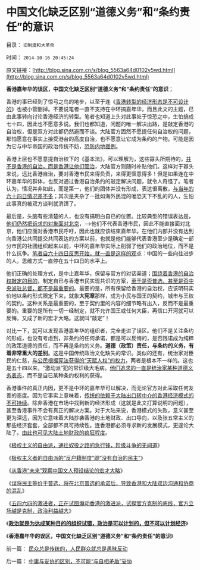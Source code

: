 # 中国文化缺乏区别“道德义务”和“条约责任”的意识

目录： `旧制度和大革命` 

时间： `2014-10-16 20:45:24` 

原文链接：[http://blog.sina.com.cn/s/blog_5563a64d0102v5wd.html](http://blog.sina.com.cn/s/blog_5563a64d0102v5wd.html)

**香港嘉年华的误区，中国文化缺乏区别“道德义务”和“条约责任”的意识**；

香港的事已经到了惊弓之鸟的地步，以至于连《[香港转型的经济形态是不可设计的](http://darthvad.blog.163.com/blog/static/5339947020149510450267/)》也被小管删掉。不要说笔者一直不支持在中环搞嘉年华，而且此文的主题，已由此事转向讨论香港经济的转型。笔者也知道上头对此事处于惊恐之中，生怕搞成七十四，因此也不愿意多说。我们也都知道，问题的唯一解决出路，是敲定香港的自治权，但是双方对此都仍然避而不谈。大陆官方固然不愿提任何自治权的问题，那怕愿意在事实上接受港台的高度自治，也不愿意让它成为条约的产物。可能是因为它与中华帝国的政治传统不妨，[恐防内地援例](../../../2014/8/11/推进香港的自治权，揭穿民粹公知革命党的血酬左棍真面目.md)。

香港上层也不愿意提自治权下的《基本法》，可以理解为，这些寡头所期待的，[并不是香港的自治，而是香港让他们管治](../../../2014/8/6/没有享受过自由的香港人，也不知道自由，和自由的可贵；.md)，大陆官方则随时补贴他们。这样对于寡头来说，远比香港自治，要对香港市民来得负责，来得更惬意得多！但是如果连在中环嘉年华的群体，也反对通过香港自治条约的敲定解决问题，就令人奇怪了。笔者认为，情况并非如此，而是第一，他们的团体并没有形成，表达很离散，[与当年的六十四日情况差不多](http://darthvad.blog.163.com/blog/static/5339947020094251031015/)；其次是夹杂了一批如海外民混的唯恐天下不乱的的人，生怕此事真的被双方谈判就消饵了。

最后是，头脑有些清楚的人，也没有搞明白自已的位置。比较典型的错误表达是，[他们仍然把诉求的对象面对北京](../../../2014/9/1/北京伸出普选橄榄枝，炸窝的可能是民混派；.md)，——>他们不代表香港市民，因此不能直接面对北京，他们应面对香港市民呼吁，因此也就应该结束嘉年华。在他们内部并没有达到向香港公共同提交共同表达的方案以前，也就是他们能够代表香港至少是确定一部分市民的社团组织起来以前，中环的嘉年华实际上削弱了他们的政治地位，而不是什么抗争。[笔者自六十四日反思开始，就一直是这样的观](../../../2009/6/10/抢夺道德制高点是危险的政治游戏.md)点：中国的一些向往进步的人，思维方式一直停在五十四日的水平上。

他们正确的处理方式，是中止嘉年华，保留与官方的对话渠道；[围绕着香港的自治权敲定的目的](../../../2014/8/10/中央对香港自治并无反感，中国文化对城市自治非常抗拒.md)，制定自已与香港市民实现共识的方案，[至于是否普选，甚至是否中央派驻总督，都不是最重要的](../../../2014/9/6/民主从根本上，不是“公民普选决定国家大事”.md)。最要的是，所有保留给香港的自治权，应该明码实价地以条约形式限定下来，就象**大宪章**那样，成为小民与国王的契约，城市与王权的契约。这种关系是最重要的，至于契约里的内容的细节略有出入，反而不是最重要的。重要的是所有一切一经制定，就不允许国王或任何大臣，再信口开河就可以反悔，又成了新的宏才大略。这就叫“敲定”！

对比一下，就可以发现香港嘉年华的组织者，完全走进了误区。他们不是关注条约的形成，也没有考虑到，非条约的任何承诺，都是可以反悔的，是否践诺成为纯粹的政策道德的责任，而不再是条约的义务。**道德（政策）责任，与条约的义务，有着非常重大的差别**。这是中国传统政治文化缺失的常识。类似的还有，统治家对臣民的仁慈，[与公民根据宪法获得的“天赋人权”的权力](../../../2014/8/5/“天赋权力”的科学含义是“无限制争取”，“天”不是主权实体；.md)，两者是根本不一样的。这也是五十四以来，“激动派”犯的常识级大毛病。[他们追求的一直是统治家某种道德义务表态](http://darthvad.blog.sohu.com/157238808.html)，而不是自已某种条约权利的获得。

香港事件的真正内因，更不是中环的嘉年华可以解决，而无论官方对此采取任何友善的态度。因为它事实上意味着，[传统的依赖于大陆出口转中介的香港经济模式的不可持续](../../../2014/7/13/香港金融中心的本质和上海的骗局；.md)。除非香港在市场中找到新的经济形成（这就是此文打算说明的问题），甚至香港事件不会有真正的解决方案。对于大陆来说，香港模式的失败，意义甚至更为深远，因为它意味着大陆抄袭香港的土地财政、出口导向，以及张五常主义的那些经济套套，全部都不具可持续性。连香港都必须寻求新的发展模式，更遑论大陆了。[由此也可见大陆土地财政的疯狂程度](../../../2014/9/4/土地财政高房价中的购房者，不是房奴，就是蓄奴；.md)。

《[极权主义的自由派，通往奴役之路的急行锋，阶级斗争的无间道](../../../2014/8/12/极权主义的自由派，通往奴役之路的急行锋，阶级斗争的无间道.md)》

《[极权主义者的自由派的“反户籍制度”即“没有自治的民主”](../../../2014/8/13/极权主义者的自由派的“反户籍制度”即“没有自治的民主”.md)》

《[从香港“未来”观察中国文人预设结论的宏才大略](../../../2014/8/30/从香港“未来”观察中国文人预设结论的宏才大略.md)》

《[误将民主等价于普选，将在北京普选的承诺后，导致香港和大陆双边沟通和协商的混乱](../../../2014/9/1/北京伸出普选橄榄枝，炸窝的可能是民混派；.md)》

《[五四六四的激进者，正在试图煽动香港的激进派，试探官方克制的底线，官方立场越是克制，政治利益越大](../../../2014/9/7/香港市民应将北京立场的松动，视为善意.md)》

《[**政治就是为达成某种目的的组织试错，政治是可以计划的，但不可以计划经济**](http://darthvad.blog.163.com/blog/static/5339947020149510450267/)》

《**香港嘉年华的误区，中国文化缺乏区别“道德义务”和“条约责任”的意识**》

前一篇： [民众总是传统的，人民群众就总是愚昧反动](../../../2014/10/19/民众总是传统的，人民群众就总是愚昧反动.md)

后一篇： [中庸与妥协的区别，不可能“与自相矛盾”妥协](../../../2014/10/15/中庸与妥协的区别，不可能“与自相矛盾”妥协.md)

